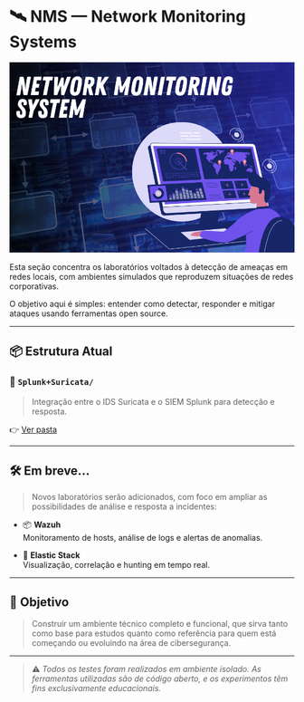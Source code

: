 # 🛰️ NMS — Network Monitoring Systems

<p align="center">
  <img src="../../assets/nms.png" alt="Capa nms" width="800"/>
</p>

Esta seção concentra os laboratórios voltados à detecção de ameaças em redes locais, com ambientes simulados que reproduzem situações de redes corporativas.

O objetivo aqui é simples: entender como detectar, responder e mitigar ataques usando ferramentas open source. 

---

## 📦 Estrutura Atual

### 📁 `Splunk+Suricata/`
> Integração entre o IDS Suricata e o SIEM Splunk para detecção e resposta.

👉 [Ver pasta](Splunk-Suricata/README.md)

---

## 🛠️ Em breve...

> Novos laboratórios serão adicionados, com foco em ampliar as possibilidades de análise e resposta a incidentes:

- 📦 **Wazuh**  
  Monitoramento de hosts, análise de logs e alertas de anomalias.

- 🧩 **Elastic Stack**  
  Visualização, correlação e hunting em tempo real.

---

## 📌 Objetivo

> Construir um ambiente técnico completo e funcional, que sirva tanto como base para estudos quanto como referência para quem está começando ou evoluindo na área de cibersegurança.

---

> ⚠️ *Todos os testes foram realizados em ambiente isolado. As ferramentas utilizadas são de código aberto, e os experimentos têm fins exclusivamente educacionais.*

